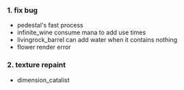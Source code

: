 ### 1. fix bug

- pedestal's fast process
- infinite_wine consume mana to add use times
- livingrock_barrel can add water when it contains nothing
- flower render error

### 2. texture repaint

- dimension_catalist
